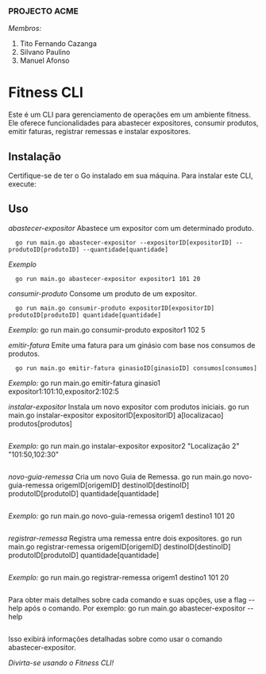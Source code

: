 ### PROJECTO ACME

*Membros:*
1. Tito Fernando Cazanga
2. Silvano Paulino
3. Manuel Afonso

# Fitness CLI

Este é um CLI para gerenciamento de operações em um ambiente fitness. Ele oferece funcionalidades para abastecer expositores, consumir produtos, emitir faturas, registrar remessas e instalar expositores.

## Instalação

Certifique-se de ter o Go instalado em sua máquina. Para instalar este CLI, execute:
  


## Uso

*abastecer-expositor*
Abastece um expositor com um determinado produto.
```
  go run main.go abastecer-expositor --expositorID[expositorID] --produtoID[produtoID] --quantidade[quantidade]
```

*Exemplo*
```
  go run main.go abastecer-expositor expositor1 101 20  
```


*consumir-produto*
Consome um produto de um expositor.
```
  go run main.go consumir-produto expositorID[expositorID] produtoID[produtoID] quantidade[quantidade]
```
*Exemplo:*
go run main.go consumir-produto expositor1 102 5


*emitir-fatura*
Emite uma fatura para um ginásio com base nos consumos de produtos. 

```
  go run main.go emitir-fatura ginasioID[ginasioID] consumos[consumos]
```

*Exemplo:* 
go run main.go emitir-fatura ginasio1 expositor1:101:10,expositor2:102:5


*instalar-expositor*
Instala um novo expositor com produtos iniciais.
go run main.go instalar-expositor expositorID[expositorID] a[localizacao] produtos[produtos]
```
```

*Exemplo:*
go run main.go instalar-expositor expositor2 "Localização 2" "101:50,102:30"
```
```

*novo-guia-remessa*
Cria um novo Guia de Remessa.
go run main.go novo-guia-remessa origemID[origemID] destinoID[destinoID] produtoID[produtoID] quantidade[quantidade]
```
```

*Exemplo:*
go run main.go novo-guia-remessa origem1 destino1 101 20
```
```

*registrar-remessa*
Registra uma remessa entre dois expositores. 
go run main.go registrar-remessa origemID[origemID] destinoID[destinoID] produtoID[produtoID] quantidade[quantidade]
```
```

*Exemplo:*
go run main.go registrar-remessa origem1 destino1 101 20
```
```

Para obter mais detalhes sobre cada comando e suas opções, use a flag --help após o comando. Por exemplo:
go run main.go abastecer-expositor --help
```
```
Isso exibirá informações detalhadas sobre como usar o comando abastecer-expositor.

_Divirta-se usando o Fitness CLI!_
